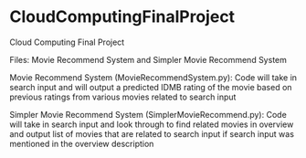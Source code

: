 # CloudComputingFinalProject
Cloud Computing Final Project 

Files: Movie Recommend System and Simpler Movie Recommend System

Movie Recommend System (MovieRecommendSystem.py):
Code will take in search input and will output a predicted IDMB rating of the movie based on previous ratings from various movies related to search input

Simpler Movie Recommend System (SimplerMovieRecommend.py):
Code will take in search input and look through to find related movies in overview and output list of movies that are related to search input if search input was mentioned in the overview description



